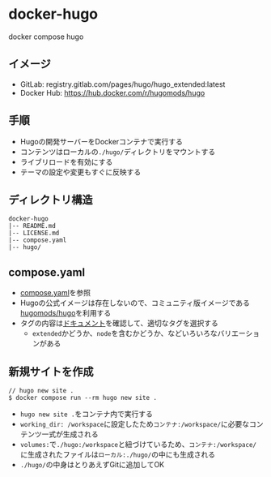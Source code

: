 # docker-hugo

docker compose hugo

## イメージ

- GitLab: registry.gitlab.com/pages/hugo/hugo_extended:latest
- Docker Hub: https://hub.docker.com/r/hugomods/hugo

## 手順

- Hugoの開発サーバーをDockerコンテナで実行する
- コンテンツはローカルの`./hugo/`ディレクトリをマウントする
- ライブリロードを有効にする
- テーマの設定や変更もすぐに反映する

## ディレクトリ構造

```console
docker-hugo
|-- README.md
|-- LICENSE.md
|-- compose.yaml
|-- hugo/
```

## compose.yaml

- [compose.yaml](./compose.yaml)を参照
- Hugoの公式イメージは存在しないので、コミュニティ版イメージである[hugomods/hugo](https://hub.docker.com/r/hugomods/hugo)を利用する
- タグの内容は[ドキュメント](https://docker.hugomods.com/)を確認して、適切なタグを選択する
  - `extended`かどうか、`node`を含むかどうか、などいろいろなバリエーションがある

## 新規サイトを作成

```console
// hugo new site .
$ docker compose run --rm hugo new site .
```

- `hugo new site .`をコンテナ内で実行する
- `working_dir: /workspace`に設定したため`コンテナ:/workspace/`に必要なコンテンツ一式が生成される
- `volumes:`で`./hugo:/workspace`と紐づけているため、`コンテナ:/workspace/`に生成されたファイルは`ローカル:./hugo/`の中にも生成される
- `./hugo/`の中身はとりあえずGitに追加してOK
